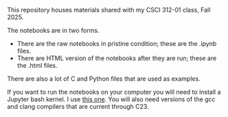 This repository houses materials shared with my CSCI 312-01 class, Fall 2025.

The notebooks are in two forms.
* There are the raw notebooks in pristine condition; these are the .ipynb files.
* There are HTML version of the notebooks after they are run; these are the .html files.

There are also a lot of C and Python files that are used as examples.

If you want to run the notebooks on your computer you will need to install a Jupyter bash kernel.  I use [this one](https://github.com/takluyver/bash_kernel).  You will also need versions of the gcc and clang compilers that are current through C23.

